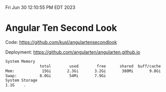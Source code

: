 Fri Jun 30 12:10:55 PM EDT 2023

# Angular Ten Second Look

Code: https://github.com/kusl/angulartensecondlook

Deployment: https://github.com/angularten/angularten.github.io

```bash
System Memory
               total        used        free      shared  buff/cache   available
Mem:            15Gi       2.3Gi       3.2Gi       380Mi       9.8Gi        12Gi
Swap:          8.0Gi        54Mi       7.9Gi
System Storage
1.1G	.
```
```bash
